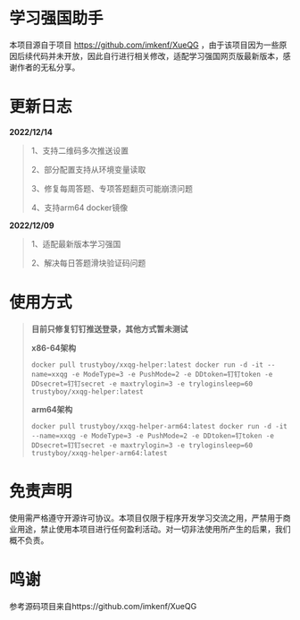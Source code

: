 # 学习强国助手

本项目源自于项目 https://github.com/imkenf/XueQG ，由于该项目因为一些原因后续代码并未开放，因此自行进行相关修改，适配学习强国网页版最新版本，感谢作者的无私分享。



# 更新日志

**2022/12/14**

> 1、支持二维码多次推送设置
> 
> 2、部分配置支持从环境变量读取
> 
> 3、修复每周答题、专项答题翻页可能崩溃问题
> 
> 4、支持arm64 docker镜像

**2022/12/09**

> 1、适配最新版本学习强国
> 
> 2、解决每日答题滑块验证码问题

# 使用方式

> **目前只修复钉钉推送登录，其他方式暂未测试**
> 
> **x86-64架构**
> 
> `docker pull trustyboy/xxqg-helper:latest
> docker run -d -it --name=xxqg -e ModeType=3 -e PushMode=2 -e DDtoken=钉钉token -e DDsecret=钉钉secret -e maxtrylogin=3 -e tryloginsleep=60 trustyboy/xxqg-helper:latest`
> 
> **arm64架构**
> 
> `docker pull trustyboy/xxqg-helper-arm64:latest
> docker run -d -it --name=xxqg -e ModeType=3 -e PushMode=2 -e DDtoken=钉token -e DDsecret=钉钉secret -e maxtrylogin=3 -e tryloginsleep=60 trustyboy/xxqg-helper-arm64:latest`

# 免责声明

使用需严格遵守开源许可协议。本项目仅限于程序开发学习交流之用，严禁用于商业用途，禁止使用本项目进行任何盈利活动。对一切非法使用所产生的后果，我们概不负责。

# 鸣谢

参考源码项目来自https://github.com/imkenf/XueQG
